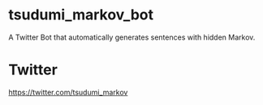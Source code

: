 # tsudumi_markov_bot
A Twitter Bot that automatically generates sentences with hidden Markov.

# Twitter
https://twitter.com/tsudumi_markov
